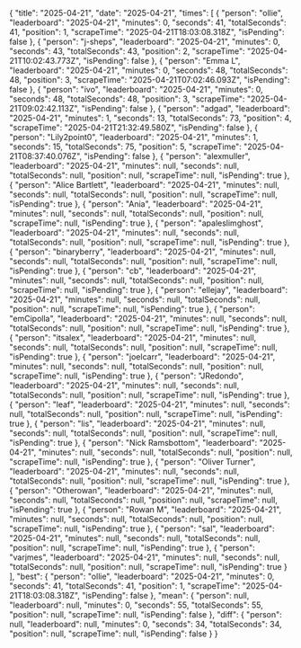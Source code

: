 {
  "title": "2025-04-21",
  "date": "2025-04-21",
  "times": [
    {
      "person": "ollie",
      "leaderboard": "2025-04-21",
      "minutes": 0,
      "seconds": 41,
      "totalSeconds": 41,
      "position": 1,
      "scrapeTime": "2025-04-21T18:03:08.318Z",
      "isPending": false
    },
    {
      "person": "j-sheps",
      "leaderboard": "2025-04-21",
      "minutes": 0,
      "seconds": 43,
      "totalSeconds": 43,
      "position": 2,
      "scrapeTime": "2025-04-21T10:02:43.773Z",
      "isPending": false
    },
    {
      "person": "Emma L",
      "leaderboard": "2025-04-21",
      "minutes": 0,
      "seconds": 48,
      "totalSeconds": 48,
      "position": 3,
      "scrapeTime": "2025-04-21T07:02:46.093Z",
      "isPending": false
    },
    {
      "person": "ivo",
      "leaderboard": "2025-04-21",
      "minutes": 0,
      "seconds": 48,
      "totalSeconds": 48,
      "position": 3,
      "scrapeTime": "2025-04-21T09:02:42.113Z",
      "isPending": false
    },
    {
      "person": "adgad",
      "leaderboard": "2025-04-21",
      "minutes": 1,
      "seconds": 13,
      "totalSeconds": 73,
      "position": 4,
      "scrapeTime": "2025-04-21T21:32:49.580Z",
      "isPending": false
    },
    {
      "person": "Lily2point0",
      "leaderboard": "2025-04-21",
      "minutes": 1,
      "seconds": 15,
      "totalSeconds": 75,
      "position": 5,
      "scrapeTime": "2025-04-21T08:37:40.076Z",
      "isPending": false
    },
    {
      "person": "alexmuller",
      "leaderboard": "2025-04-21",
      "minutes": null,
      "seconds": null,
      "totalSeconds": null,
      "position": null,
      "scrapeTime": null,
      "isPending": true
    },
    {
      "person": "Alice Bartlett",
      "leaderboard": "2025-04-21",
      "minutes": null,
      "seconds": null,
      "totalSeconds": null,
      "position": null,
      "scrapeTime": null,
      "isPending": true
    },
    {
      "person": "Ania",
      "leaderboard": "2025-04-21",
      "minutes": null,
      "seconds": null,
      "totalSeconds": null,
      "position": null,
      "scrapeTime": null,
      "isPending": true
    },
    {
      "person": "apaleslimghost",
      "leaderboard": "2025-04-21",
      "minutes": null,
      "seconds": null,
      "totalSeconds": null,
      "position": null,
      "scrapeTime": null,
      "isPending": true
    },
    {
      "person": "binaryberry",
      "leaderboard": "2025-04-21",
      "minutes": null,
      "seconds": null,
      "totalSeconds": null,
      "position": null,
      "scrapeTime": null,
      "isPending": true
    },
    {
      "person": "cb",
      "leaderboard": "2025-04-21",
      "minutes": null,
      "seconds": null,
      "totalSeconds": null,
      "position": null,
      "scrapeTime": null,
      "isPending": true
    },
    {
      "person": "ellejay",
      "leaderboard": "2025-04-21",
      "minutes": null,
      "seconds": null,
      "totalSeconds": null,
      "position": null,
      "scrapeTime": null,
      "isPending": true
    },
    {
      "person": "emCipolla",
      "leaderboard": "2025-04-21",
      "minutes": null,
      "seconds": null,
      "totalSeconds": null,
      "position": null,
      "scrapeTime": null,
      "isPending": true
    },
    {
      "person": "itsalex",
      "leaderboard": "2025-04-21",
      "minutes": null,
      "seconds": null,
      "totalSeconds": null,
      "position": null,
      "scrapeTime": null,
      "isPending": true
    },
    {
      "person": "joelcarr",
      "leaderboard": "2025-04-21",
      "minutes": null,
      "seconds": null,
      "totalSeconds": null,
      "position": null,
      "scrapeTime": null,
      "isPending": true
    },
    {
      "person": "JRedondo",
      "leaderboard": "2025-04-21",
      "minutes": null,
      "seconds": null,
      "totalSeconds": null,
      "position": null,
      "scrapeTime": null,
      "isPending": true
    },
    {
      "person": "leaf",
      "leaderboard": "2025-04-21",
      "minutes": null,
      "seconds": null,
      "totalSeconds": null,
      "position": null,
      "scrapeTime": null,
      "isPending": true
    },
    {
      "person": "lis",
      "leaderboard": "2025-04-21",
      "minutes": null,
      "seconds": null,
      "totalSeconds": null,
      "position": null,
      "scrapeTime": null,
      "isPending": true
    },
    {
      "person": "Nick Ramsbottom",
      "leaderboard": "2025-04-21",
      "minutes": null,
      "seconds": null,
      "totalSeconds": null,
      "position": null,
      "scrapeTime": null,
      "isPending": true
    },
    {
      "person": "Oliver Turner",
      "leaderboard": "2025-04-21",
      "minutes": null,
      "seconds": null,
      "totalSeconds": null,
      "position": null,
      "scrapeTime": null,
      "isPending": true
    },
    {
      "person": "Otherowan",
      "leaderboard": "2025-04-21",
      "minutes": null,
      "seconds": null,
      "totalSeconds": null,
      "position": null,
      "scrapeTime": null,
      "isPending": true
    },
    {
      "person": "Rowan M",
      "leaderboard": "2025-04-21",
      "minutes": null,
      "seconds": null,
      "totalSeconds": null,
      "position": null,
      "scrapeTime": null,
      "isPending": true
    },
    {
      "person": "sal",
      "leaderboard": "2025-04-21",
      "minutes": null,
      "seconds": null,
      "totalSeconds": null,
      "position": null,
      "scrapeTime": null,
      "isPending": true
    },
    {
      "person": "varjmes",
      "leaderboard": "2025-04-21",
      "minutes": null,
      "seconds": null,
      "totalSeconds": null,
      "position": null,
      "scrapeTime": null,
      "isPending": true
    }
  ],
  "best": {
    "person": "ollie",
    "leaderboard": "2025-04-21",
    "minutes": 0,
    "seconds": 41,
    "totalSeconds": 41,
    "position": 1,
    "scrapeTime": "2025-04-21T18:03:08.318Z",
    "isPending": false
  },
  "mean": {
    "person": null,
    "leaderboard": null,
    "minutes": 0,
    "seconds": 55,
    "totalSeconds": 55,
    "position": null,
    "scrapeTime": null,
    "isPending": false
  },
  "diff": {
    "person": null,
    "leaderboard": null,
    "minutes": 0,
    "seconds": 34,
    "totalSeconds": 34,
    "position": null,
    "scrapeTime": null,
    "isPending": false
  }
}